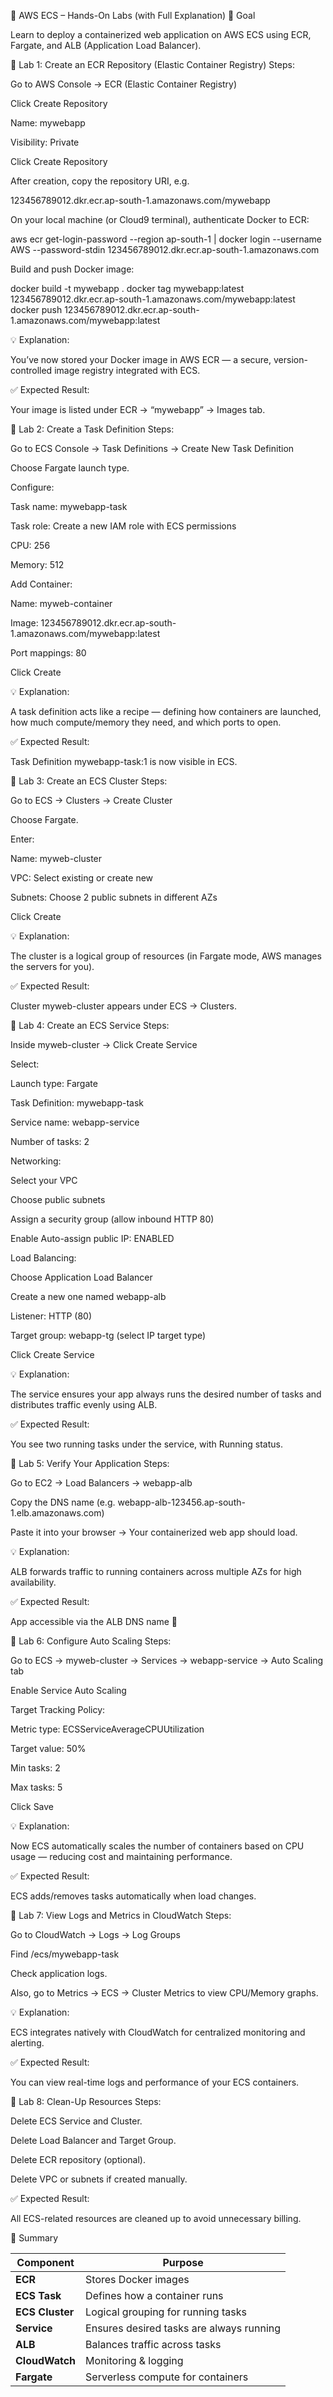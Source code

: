 🧪 AWS ECS – Hands-On Labs (with Full Explanation)
🎯 Goal

Learn to deploy a containerized web application on AWS ECS using ECR, Fargate, and ALB (Application Load Balancer).

🧭 Lab 1: Create an ECR Repository (Elastic Container Registry)
Steps:

Go to AWS Console → ECR (Elastic Container Registry)

Click Create Repository

Name: mywebapp

Visibility: Private

Click Create Repository

After creation, copy the repository URI, e.g.

123456789012.dkr.ecr.ap-south-1.amazonaws.com/mywebapp

On your local machine (or Cloud9 terminal), authenticate Docker to ECR:

aws ecr get-login-password --region ap-south-1 | docker login --username AWS --password-stdin 123456789012.dkr.ecr.ap-south-1.amazonaws.com

Build and push Docker image:

docker build -t mywebapp .
docker tag mywebapp:latest 123456789012.dkr.ecr.ap-south-1.amazonaws.com/mywebapp:latest
docker push 123456789012.dkr.ecr.ap-south-1.amazonaws.com/mywebapp:latest

💡 Explanation:

You’ve now stored your Docker image in AWS ECR — a secure, version-controlled image registry integrated with ECS.

✅ Expected Result:

Your image is listed under ECR → “mywebapp” → Images tab.

🧭 Lab 2: Create a Task Definition
Steps:

Go to ECS Console → Task Definitions → Create New Task Definition

Choose Fargate launch type.

Configure:

Task name: mywebapp-task

Task role: Create a new IAM role with ECS permissions

CPU: 256

Memory: 512

Add Container:

Name: myweb-container

Image: 123456789012.dkr.ecr.ap-south-1.amazonaws.com/mywebapp:latest

Port mappings: 80

Click Create

💡 Explanation:

A task definition acts like a recipe — defining how containers are launched, how much compute/memory they need, and which ports to open.

✅ Expected Result:

Task Definition mywebapp-task:1 is now visible in ECS.

🧭 Lab 3: Create an ECS Cluster
Steps:

Go to ECS → Clusters → Create Cluster

Choose Fargate.

Enter:

Name: myweb-cluster

VPC: Select existing or create new

Subnets: Choose 2 public subnets in different AZs

Click Create

💡 Explanation:

The cluster is a logical group of resources (in Fargate mode, AWS manages the servers for you).

✅ Expected Result:

Cluster myweb-cluster appears under ECS → Clusters.

🧭 Lab 4: Create an ECS Service
Steps:

Inside myweb-cluster → Click Create Service

Select:

Launch type: Fargate

Task Definition: mywebapp-task

Service name: webapp-service

Number of tasks: 2

Networking:

Select your VPC

Choose public subnets

Assign a security group (allow inbound HTTP 80)

Enable Auto-assign public IP: ENABLED

Load Balancing:

Choose Application Load Balancer

Create a new one named webapp-alb

Listener: HTTP (80)

Target group: webapp-tg (select IP target type)

Click Create Service

💡 Explanation:

The service ensures your app always runs the desired number of tasks and distributes traffic evenly using ALB.

✅ Expected Result:

You see two running tasks under the service, with Running status.

🧭 Lab 5: Verify Your Application
Steps:

Go to EC2 → Load Balancers → webapp-alb

Copy the DNS name (e.g. webapp-alb-123456.ap-south-1.elb.amazonaws.com)

Paste it into your browser → Your containerized web app should load.

💡 Explanation:

ALB forwards traffic to running containers across multiple AZs for high availability.

✅ Expected Result:

App accessible via the ALB DNS name 🎉

🧭 Lab 6: Configure Auto Scaling
Steps:

Go to ECS → myweb-cluster → Services → webapp-service → Auto Scaling tab

Enable Service Auto Scaling

Target Tracking Policy:

Metric type: ECSServiceAverageCPUUtilization

Target value: 50%

Min tasks: 2

Max tasks: 5

Click Save

💡 Explanation:

Now ECS automatically scales the number of containers based on CPU usage — reducing cost and maintaining performance.

✅ Expected Result:

ECS adds/removes tasks automatically when load changes.

🧭 Lab 7: View Logs and Metrics in CloudWatch
Steps:

Go to CloudWatch → Logs → Log Groups

Find /ecs/mywebapp-task

Check application logs.

Also, go to Metrics → ECS → Cluster Metrics to view CPU/Memory graphs.

💡 Explanation:

ECS integrates natively with CloudWatch for centralized monitoring and alerting.

✅ Expected Result:

You can view real-time logs and performance of your ECS containers.

🧭 Lab 8: Clean-Up Resources
Steps:

Delete ECS Service and Cluster.

Delete Load Balancer and Target Group.

Delete ECR repository (optional).

Delete VPC or subnets if created manually.

✅ Expected Result:

All ECS-related resources are cleaned up to avoid unnecessary billing.

🧠 Summary

| Component       | Purpose                                  |
| --------------- | ---------------------------------------- |
| **ECR**         | Stores Docker images                     |
| **ECS Task**    | Defines how a container runs             |
| **ECS Cluster** | Logical grouping for running tasks       |
| **Service**     | Ensures desired tasks are always running |
| **ALB**         | Balances traffic across tasks            |
| **CloudWatch**  | Monitoring & logging                     |
| **Fargate**     | Serverless compute for containers        |
